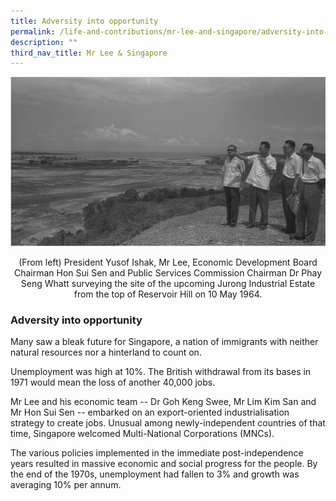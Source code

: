 ```yaml
---
title: Adversity into opportunity
permalink: /life-and-contributions/mr-lee-and-singapore/adversity-into-opportunity/
description: ""
third_nav_title: Mr Lee & Singapore
---
```

![Alt text for image on Isomer site](/images/mr-lee-and-singapore/Adversity%20into%20opportunity.jpg)


<center> (From left) President Yusof Ishak, Mr Lee, Economic Development Board Chairman Hon Sui Sen and Public Services Commission Chairman Dr Phay Seng Whatt surveying the site of the upcoming Jurong Industrial Estate from the top of Reservoir Hill on 10 May 1964. </center>
                        

### Adversity into opportunity ###

Many saw a bleak future for Singapore, a nation of immigrants with neither natural resources nor a hinterland to count on.


Unemployment was high at 10%. The British withdrawal from its bases in 1971 would mean the loss of another 40,000 jobs.


Mr Lee and his economic team -- Dr Goh Keng Swee, Mr Lim Kim San and Mr Hon Sui Sen -- embarked on an export-oriented industrialisation strategy to create jobs. Unusual among newly-independent countries of that time, Singapore welcomed Multi-National Corporations (MNCs).


The various policies implemented in the immediate post-independence years resulted in massive economic and social progress for the people. By the end of the 1970s, unemployment had fallen to 3% and growth was averaging 10% per annum.